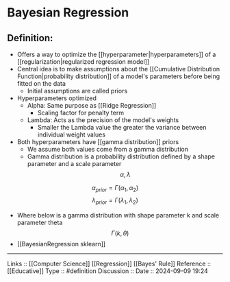 # Bayesian Regression

## Definition:

- Offers a way to optimize the [[hyperparameter|hyperparameters]] of a [[regularization|regularized regression model]]
- Central idea is to make assumptions about the [[Cumulative Distribution Function|probability distribution]] of a model's parameters before being fitted on the data
	- Initial assumptions are called priors
- Hyperparameters optimized
	- Alpha: Same purpose as [[Ridge Regression]]
		- Scaling factor for penalty term
	- Lambda: Acts as the precision of the model's weights
		- Smaller the Lambda value the greater the variance between individual weight values
- Both hyperparameters have [[gamma distribution]] priors
	- We assume both values come from a gamma distribution
	- Gamma distribution is a probability distribution defined by a shape parameter and a scale parameter
$$
\alpha, \lambda
$$

$$
\alpha_{prior} = \Gamma(\alpha_1,\alpha_2)
$$
$$
\lambda_{prior} = \Gamma(\lambda_1, \lambda_2)
$$
- Where below is a gamma distribution with shape parameter k and scale parameter theta
$$
\Gamma(k,\theta)
$$
- [[BayesianRegression sklearn]]
---
Links ::  [[Computer Science]] [[Regression]] [[Bayes' Rule]]
Reference ::  [[Educative]]
Type :: #definition
Discussion ::
Date :: 2024-09-09 19:24